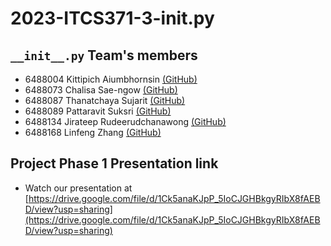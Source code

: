 # 2023-ITCS371-3-__init__.py

## `__init__.py` Team's members

 - 6488004 Kittipich Aiumbhornsin [(GitHub)](https://github.com/ngzh-luke)
 - 6488073 Chalisa Sae-ngow [(GitHub)](https://github.com/NiChalii)
 - 6488087 Thanatchaya Sujarit [(GitHub)](https://github.com/ViewSuj)
 - 6488089 Pattaravit Suksri [(GitHub)](https://github.com/patchyysuk)
 - 6488134 Jirateep Rudeerudchanawong [(GitHub)](https://github.com/kikikieieiei)
 - 6488168 Linfeng Zhang [(GitHub)](https://github.com/Lr1zz)

## Project Phase 1 Presentation link

 - Watch our presentation at 
[https://drive.google.com/file/d/1Ck5anaKJpP_5IoCJGHBkgyRIbX8fAEBD/view?usp=sharing](https://drive.google.com/file/d/1Ck5anaKJpP_5IoCJGHBkgyRIbX8fAEBD/view?usp=sharing)
